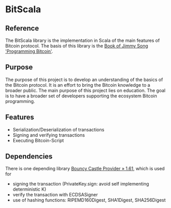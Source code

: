 # BitScala

## Reference

The BitScala library is the implementation in Scala of the main features of Bitcoin protocol.
The basis of this library is the 
[Book of Jimmy Song 'Programming Bitcoin'](https://books.google.ch/books?id=O2aHDwAAQBAJ&printsec=frontcover&dq=programming+bitcoin&hl=en&sa=X&ved=0ahUKEwiwq57PhLniAhWv1aYKHZS5DRYQ6AEIMDAB#v=onepage&q=programming%20bitcoin&f=false).

## Purpose

The purpose of this project is to develop an understanding of the basics 
of the Bitcoin protocol. It is an effort to bring the Bitcoin knowledge
to a broader public. The main purpose of this project lies on education.
The goal is to have a broader set of developers supporting the ecosystem
Bitcoin programming.


 
## Features

- Serialization/Deserialization of transactions
- Signing and verifying transactions
- Executing Bitcoin-Script

## Dependencies
There is one depending library [Bouncy Castle Provider » 1.61]( https://mvnrepository.com/artifact/org.bouncycastle/bcprov-jdk15on/1.61),
which is used for 
- signing the transaction (PrivateKey.sign: avoid self implementing deterministic K)
- verify the transaction with ECDSASigner
- use of hashing functions: RIPEMD160Digest, SHA1Digest, SHA256Digest

